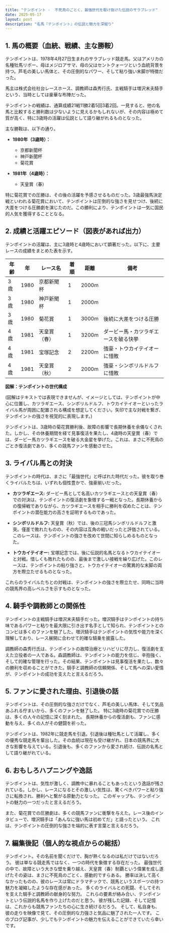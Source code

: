 ```yaml
---
title: "テンポイント -  不死鳥のごとく、最強世代を駆け抜けた伝説のサラブレッド"
date: 2025-05-17
layout: post
description: "名馬『テンポイント』の伝説と魅力を深堀り"
---
```


## 1. 馬の概要（血統、戦績、主な勝鞍）

テンポイントは、1978年4月27日生まれのサラブレッド競走馬。父はアメリカの名種牡馬リボー、母はメジロアサマ、母の父はセントクォーツという血統背景を持つ。芦毛の美しい馬体と、その圧倒的なパワー、そして粘り強い末脚が特徴だった。

馬主は株式会社社台レースホース、調教師は森秀行氏、主戦騎手は増沢末夫騎手という、当時としては豪華な布陣だった。

テンポイントの戦績は、通算成績21戦11勝2着5回3着2回。一見すると、他の名馬と比較すると勝利数は少ないように見えるかもしれないが、その内容は極めて質が高く、特に3歳時の活躍は伝説として語り継がれるものとなった。

主な勝鞍は、以下の通り。

* **1980年（3歳時）：**
    * 京都新聞杯
    * 神戸新聞杯
    * 菊花賞

* **1981年（4歳時）：**
    * 天皇賞（春）


特に菊花賞での圧勝は、その後の活躍を予感させるものだった。3歳最強馬決定戦といわれる菊花賞において、テンポイントは圧倒的な強さを見せつけ、後続に大差をつける圧勝劇を演じたのだ。この勝利により、テンポイントは一気に国民的人気を獲得することとなる。


## 2. 成績と活躍エピソード（図表があれば出力）

テンポイントの活躍は、主に3歳時と4歳時において顕著だった。以下に、主要レースの成績をまとめた表を示す。

| 年齢 | 年 | レース名        | 着順 | 距離 | 備考                                      |
|------|----|-----------------|------|-----|-------------------------------------------|
| 3歳  | 1980 | 京都新聞杯      | 1    | 2000m|                                           |
| 3歳  | 1980 | 神戸新聞杯      | 1    | 2000m|                                           |
| 3歳  | 1980 | 菊花賞          | 1    | 3000m| 後続に大差をつける圧勝                   |
| 4歳  | 1981 | 天皇賞（春）    | 1    | 3200m| ダービー馬・カツラギエースを破る快挙     |
| 4歳  | 1981 | 宝塚記念        | 2    | 2200m| 強豪・トウカイテイオーに惜敗             |
| 4歳  | 1981 | 天皇賞（秋）    | 2    | 2000m| 強豪・シンボリルドルフに惜敗             |


**図解：テンポイントの世代構成**

(図解はテキストでは表現できませんが、イメージとしては、テンポイントが中心に位置し、カツラギエース、シンボリルドルフ、トウカイテイオーといったライバル馬が周囲に配置される構成を想定してください。矢印で主な対戦を繋ぎ、テンポイントの強さを視覚的に表現します。)


テンポイントは、3歳時の菊花賞勝利後、故障の影響で長期休養を余儀なくされた。しかし、その休養期間を経て見事復活を果たし、4歳時の天皇賞（春）では、ダービー馬カツラギエースを破る大金星を挙げた。これは、まさに不死鳥のごとき復活劇であり、多くの競馬ファンを感動させた。


## 3. ライバル馬との対決

テンポイントの時代は、まさに「最強世代」と呼ばれた時代だった。彼を取り巻くライバルたちは、いずれも個性豊かで、強豪揃いだった。

* **カツラギエース:** ダービー馬として名高いカツラギエースとの天皇賞（春）での対決は、テンポイントの復活劇を象徴する一戦となった。長期休養からの復帰戦でありながら、カツラギエースを相手に勝利を収めたことは、テンポイントの潜在能力の高さを証明するものであった。

* **シンボリルドルフ:**  天皇賞（秋）では、後の三冠馬シンボリルドルフと激突。僅差で敗れたものの、その内容は互角の戦いだったと評価されている。このレースは、テンポイントの強さを改めて世間に知らしめるものとなった。

* **トウカイテイオー:** 宝塚記念では、後に伝説的名馬となるトウカイテイオーと対戦。惜しくも敗れたものの、最後まで激しい接戦を繰り広げた。このレースは、テンポイントの粘り強さと、トウカイテイオーの驚異的な末脚の両方を際立たせるものとなった。


これらのライバルたちとの対戦は、テンポイントの強さを際立たせ、同時に当時の競馬界の高レベルさを示すものとなった。


## 4. 騎手や調教師との関係性

テンポイントの主戦騎手は増沢末夫騎手だった。増沢騎手はテンポイントの持ち味であるパワーと粘りを最大限に引き出す名手として知られ、テンポイントとのコンビは多くのファンを魅了した。増沢騎手はテンポイントの気性や能力を深く理解しており、レース展開に合わせて的確な騎乗を披露した。

調教師の森秀行氏は、テンポイントの故障治療とリハビリに尽力し、復活劇を支えた立役者の一人である。森調教師は、テンポイントの能力を信じ、辛抱強く、そして的確な管理を行った。その結果、テンポイントは見事復活を果たし、数々の勝利を収めることができた。騎手と調教師の信頼関係、そして馬への深い愛情が、テンポイントの成功を支えたと言えるだろう。


## 5. ファンに愛された理由、引退後の話

テンポイントは、その圧倒的な強さだけでなく、芦毛の美しい馬体、そして気品あふれる佇まいから、多くのファンを魅了した。  特に3歳時の菊花賞での圧勝は、多くの人々の記憶に深く刻まれた。  長期休養からの復活劇も、ファンに感動を与え、多くの人がその健闘を祈った。

テンポイントは、1982年に競走馬を引退。引退後は種牡馬として活躍し、多くの優秀な競走馬を輩出した。その血統は現在も受け継がれ、日本の競馬界に大きな影響を与えている。引退後も、多くのファンから愛され続け、伝説の名馬として語り継がれている。


## 6. おもしろハプニングや逸話

テンポイントは、気性が激しく、調教中に暴れることもあったという逸話が残されている。しかし、レースになるとその激しい気性は、驚くべきパワーと粘り強さに転換され、勝利へと繋がる原動力となった。  このギャップも、テンポイントの魅力の一つだったと言えるだろう。

また、菊花賞での圧勝劇は、多くの競馬ファンに衝撃を与えた。レース後のインタビューで、増沢騎手は「あんなに強い馬は初めてだ」と語ったという。  これは、テンポイントの圧倒的な強さを端的に表す言葉と言えるだろう。


## 7. 編集後記（個人的な視点からの総括）

テンポイント。その名前を聞くだけで、胸が熱くなるのは私だけではないだろう。  彼は単なる競走馬ではなく、一つの時代を象徴する存在だった。  最強世代の中で、故障という大きな壁を乗り越え、天皇賞（春）制覇という偉業を成し遂げたその姿は、まさに不死鳥のごとく、感動的ですらある。  勝率は決して高くなかったものの、彼のレースは常にドラマチックで、競馬というスポーツの持つ魅力を凝縮したような存在感があった。  多くのライバルとの死闘、そしてそれを支えた騎手と調教師の献身的な努力。  これらの要素が絡み合い、テンポイントという伝説的名馬を作り上げたのだと思う。  彼が残した記録、そして記憶は、これからも競馬ファンたちの心に生き続けるだろう。  そして、私自身も、彼の走りを映像で見て、その圧倒的な力強さと気品に魅了された一人です。  このブログ記事が、少しでもテンポイントの魅力を伝えることができていたら幸いです。
